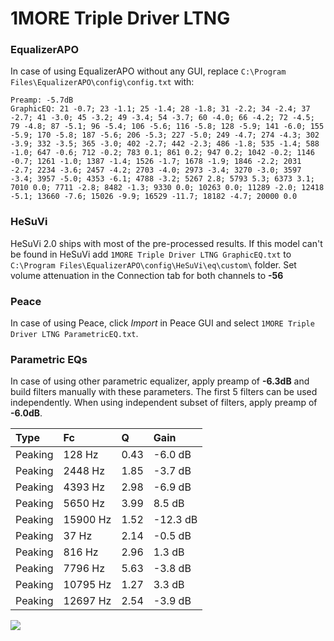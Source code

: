 # 1MORE Triple Driver LTNG

### EqualizerAPO
In case of using EqualizerAPO without any GUI, replace `C:\Program Files\EqualizerAPO\config\config.txt`
with:
```
Preamp: -5.7dB
GraphicEQ: 21 -0.7; 23 -1.1; 25 -1.4; 28 -1.8; 31 -2.2; 34 -2.4; 37 -2.7; 41 -3.0; 45 -3.2; 49 -3.4; 54 -3.7; 60 -4.0; 66 -4.2; 72 -4.5; 79 -4.8; 87 -5.1; 96 -5.4; 106 -5.6; 116 -5.8; 128 -5.9; 141 -6.0; 155 -5.9; 170 -5.8; 187 -5.6; 206 -5.3; 227 -5.0; 249 -4.7; 274 -4.3; 302 -3.9; 332 -3.5; 365 -3.0; 402 -2.7; 442 -2.3; 486 -1.8; 535 -1.4; 588 -1.0; 647 -0.6; 712 -0.2; 783 0.1; 861 0.2; 947 0.2; 1042 -0.2; 1146 -0.7; 1261 -1.0; 1387 -1.4; 1526 -1.7; 1678 -1.9; 1846 -2.2; 2031 -2.7; 2234 -3.6; 2457 -4.2; 2703 -4.0; 2973 -3.4; 3270 -3.0; 3597 -3.4; 3957 -5.0; 4353 -6.1; 4788 -3.2; 5267 2.8; 5793 5.3; 6373 3.1; 7010 0.0; 7711 -2.8; 8482 -1.3; 9330 0.0; 10263 0.0; 11289 -2.0; 12418 -5.1; 13660 -7.6; 15026 -9.9; 16529 -11.7; 18182 -4.7; 20000 0.0
```

### HeSuVi
HeSuVi 2.0 ships with most of the pre-processed results. If this model can't be found in HeSuVi add
`1MORE Triple Driver LTNG GraphicEQ.txt` to `C:\Program Files\EqualizerAPO\config\HeSuVi\eq\custom\` folder.
Set volume attenuation in the Connection tab for both channels to **-56**

### Peace
In case of using Peace, click *Import* in Peace GUI and select `1MORE Triple Driver LTNG ParametricEQ.txt`.

### Parametric EQs
In case of using other parametric equalizer, apply preamp of **-6.3dB** and build filters manually
with these parameters. The first 5 filters can be used independently.
When using independent subset of filters, apply preamp of **-6.0dB**.

| Type    | Fc       |    Q | Gain     |
|:--------|:---------|:-----|:---------|
| Peaking | 128 Hz   | 0.43 | -6.0 dB  |
| Peaking | 2448 Hz  | 1.85 | -3.7 dB  |
| Peaking | 4393 Hz  | 2.98 | -6.9 dB  |
| Peaking | 5650 Hz  | 3.99 | 8.5 dB   |
| Peaking | 15900 Hz | 1.52 | -12.3 dB |
| Peaking | 37 Hz    | 2.14 | -0.5 dB  |
| Peaking | 816 Hz   | 2.96 | 1.3 dB   |
| Peaking | 7796 Hz  | 5.63 | -3.8 dB  |
| Peaking | 10795 Hz | 1.27 | 3.3 dB   |
| Peaking | 12697 Hz | 2.54 | -3.9 dB  |

![](https://raw.githubusercontent.com/jaakkopasanen/AutoEq/master/results/oratory1990/usound/1MORE%20Triple%20Driver%20LTNG/1MORE%20Triple%20Driver%20LTNG.png)